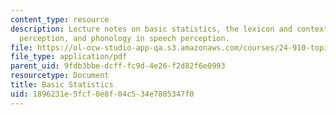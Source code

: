 ```yaml
---
content_type: resource
description: Lecture notes on basic statistics, the lexicon and context in speech
  perception, and phonology in speech perception.
file: https://ol-ocw-studio-app-qa.s3.amazonaws.com/courses/24-910-topics-in-linguistic-theory-laboratory-phonology-spring-2007/1896231e5fcf0e8f04c534e7805347f0_lec9_1_stats.pdf
file_type: application/pdf
parent_uid: 9fdb3bbe-dcff-fc9d-4e26-f2d82f6e0993
resourcetype: Document
title: Basic Statistics
uid: 1896231e-5fcf-0e8f-04c5-34e7805347f0
---
```

